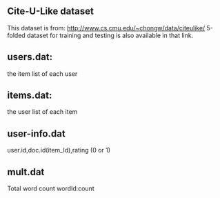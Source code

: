 Cite-U-Like dataset
-------------------

This dataset is from: http://www.cs.cmu.edu/~chongw/data/citeulike/
5-folded dataset for training and testing is also available in that link.

users.dat:
---- 
the item list of each user 

items.dat:
---- 
the user list of each item

user-info.dat
--
user.id,doc.id(item_Id),rating (0 or 1) 

mult.dat
--
Total word count wordId:count